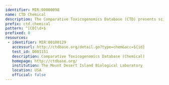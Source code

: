 ```yaml
---
identifier: MIR:00000098
name: CTD Chemical
description: The Comparative Toxicogenomics Database (CTD) presents scientifically reviewed and curated information on chemicals, relevant genes and proteins, and their interactions in vertebrates and invertebrates. It integrates sequence, reference, species, microarray, and general toxicology information to provide a unique centralized resource for toxicogenomic research. The database also provides visualization capabilities that enable cross-species comparisons of gene and protein sequences.
prefix: ctd.chemical
pattern: ^[CD]\d+$
prefixed: 0
resources:
 - identifier: MIR:00100129
   accessurl: http://ctdbase.org/detail.go?type=chem&acc=${id}
   test_id: D001151
   description: Comparative Toxicogenomics Database (Chemical)
   homepage: http://ctdbase.org/
   institution: The Mount Desert Island Biological Laboratory
   location: USA
   official: false
---
```

